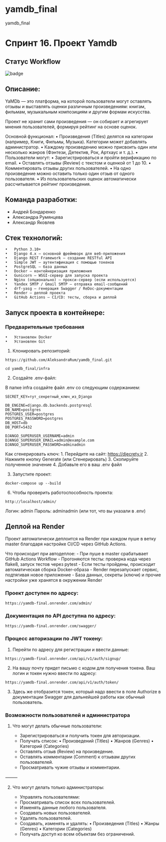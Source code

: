 # yamdb_final
yamdb_final
# Спринт 16. Проект Yamdb

## Статус Workflow

![badge](https://github.com/AleksandraRum/yamdb_final/actions/workflows/yamdb_workflow.yml/badge.svg)

## Описание:
YaMDb — это платформа, на которой пользователи могут оставлять отзывы и выставлять оценки различным произведениям: книгам, фильмам, музыкальным композициям и другим формам искусства.

Проект не хранит сами произведения — он собирает и агрегирует мнения пользователей, формируя рейтинг на основе оценок.

Основной функционал:
	•	Произведения (Titles) делятся на категории (например, Книги, Фильмы, Музыка). Категории может добавлять администратор.
	•	Каждому произведению можно присвоить один или несколько жанров (Фэнтези, Детектив, Рок, Артхаус и т. д.).
	•	Пользователи могут:
	•	Зарегистрироваться и пройти верификацию по email.
	•	Оставлять отзывы (Review) с текстом и оценкой от 1 до 10.
	•	Комментировать отзывы других пользователей.
	•	На одно произведение можно оставить только один отзыв от одного пользователя.
	•	Из пользовательских оценок автоматически рассчитывается рейтинг произведения.

## Команда разработки:
- Андрей Бондаренко
- Александра Румянцева
- Александр Яковлев

## Стек технологий:

    •	Python 3.10+
	•	Django 4.x — основной фреймворк для веб-приложения
	•	Django REST Framework — создание RESTful API
	•	Simple JWT — аутентификация с помощью токенов
	•	PostgreSQL — база данных
	•	Docker — контейнеризация приложения
	•	Gunicorn — WSGI-сервер для запуска проекта
	•	Nginx (опционально) — прокси-сервер (если используется)
	•	Yandex SMTP / Gmail SMTP — отправка email-сообщений
	•	drf-yasg — генерация Swagger / ReDoc-документации
	•	Render — деплой проекта
	•	GitHub Actions — CI/CD: тесты, сборка и деплой

## Запуск проекта в контейнере:

### Предварительные требования
	•	Установлен Docker
	•	Установлен Git

1. Клонировать репозиторий:
```
https://github.com/AleksandraRum/yamdb_final.git
```
```
cd yamdb_final/infra
```

2. Создайте .env-файл:

В папке infra создайте файл .env со следующим содержанием:

```
SECRET_KEY=тут_секретный_ключ_из_Django

DB_ENGINE=django.db.backends.postgresql
DB_NAME=postgres
POSTGRES_USER=postgres
POSTGRES_PASSWORD=postgres
DB_HOST=db
DB_PORT=5432

DJANGO_SUPERUSER_USERNAME=admin
DJANGO_SUPERUSER_EMAIL=admin@example.com
DJANGO_SUPERUSER_PASSWORD=adminadmin
```

Как сгенерировать ключ:
	1.	Перейдите на сайт: https://djecrety.ir
	2.	Нажмите кнопку Generate (или Сгенерировать)
	3.	Скопируйте полученное значение
	4.	Добавьте его в ваш .env файл

3.	Запустите проект:
```
docker-compose up --build
```

6. Чтобы проверить работоспособность проекта:

```
http://localhost/admin/
```

Логин: admin
Пароль: adminadmin (или тот, что вы указали в .env)

## Деплой на Render

Проект автоматически деплоится на Render при каждом пуше в ветку master благодаря настройке CI/CD через GitHub Actions.

Что происходит при автодеплое:
	- При пуше в master срабатывает GitHub Actions Workflow
	- Прогоняются тесты: проверка кода через flake8, запуск тестов через pytest
	- Если тесты пройдены, происходит автоматическая сборка Docker-образа
	- Render перезапускает сервис, подтягивая новое приложение
	- База данных, секреты (ключи) и прочие настройки уже хранятся в окружении Render

### Проект доступен по адресу:
```
https://yamdb-final.onrender.com/admin/
```

### Документация по API доступна по адресу:
```
https://yamdb-final.onrender.com/swagger/
```

### Процесс авторизации по JWT токену:

1. Перейти по адресу для регистрации и ввести данные:
```
https://yamdb-final.onrender.com/api/v1/auth/signup/
```

2. На вашу почту придет письмо с кодом для получения токена. Ваш логин и токен нужно ввести по адресу:
```
https://yamdb-final.onrender.com/api/v1/auth/token/
```

3. Здесь же отобразится токен, который надо ввести в поле Authorize в документации Swagger для дальнейшей работы как обычный пользователь.

### Возможности пользователей и администратора

1. Что могут делать обычные пользователи:

	- Зарегистрироваться и получить токен для авторизации.
	- Получать список:
	•	Произведений (Titles)
	•	Жанров (Genres)
	•	Категорий (Categories)
	- Оставлять отзыв (Review) на произведение.
	- Оставлять комментарии (Comment) к отзывам других пользователей.
	- Просматривать чужие отзывы и комментарии.

⸻

2. Что могут делать только администраторы:

	- Управлять пользователями:
	- Просматривать список всех пользователей.
	- Изменять данные любого пользователя.
	- Создавать новых пользователей.
	- Удалять пользователей.
	- Создавать, изменять и удалять:
	•	Произведения (Titles)
	•	Жанры (Genres)
	•	Категории (Categories)
	- Получать доступ ко всем объектам без ограничений.
